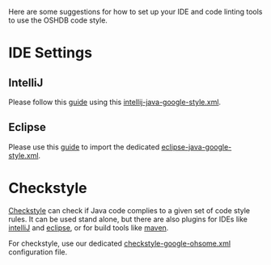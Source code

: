 Here are some suggestions for how to set up your IDE and code linting tools to use the OSHDB code style.

# IDE Settings

## IntelliJ

Please follow this [guide](https://www.jetbrains.com/help/idea/configuring-code-style.html#d80998e33) using this [intellij-java-google-style.xml](/config/ide/intellij-java-google-style.xml).

## Eclipse

Please use this [guide](https://help.eclipse.org/neon/index.jsp?topic=%2Forg.eclipse.jdt.doc.user%2Freference%2Fpreferences%2Fjava%2Fcodestyle%2Fref-preferences-formatter.htm) to import the dedicated [eclipse-java-google-style.xml](/config/ide/eclipse-java-google-style.xml).

# Checkstyle

[Checkstyle](http://checkstyle.sourceforge.net/) can check if Java code complies to a given set of code style rules. It can be used stand alone, but there are also plugins for IDEs like [intelliJ](https://plugins.jetbrains.com/plugin/1065-checkstyle-idea) and [eclipse](http://checkstyle.org/eclipse-cs/), or for build tools like [maven](https://maven.apache.org/plugins/maven-checkstyle-plugin/).

For checkstyle, use our dedicated [checkstyle-google-ohsome.xml](https://gitlab.gistools.geog.uni-heidelberg.de/giscience/big-data/ohsome/parent/-/blob/master/ohsome-codestyle/src/main/resources/checkstyle-google-ohsome.xml) configuration file.
